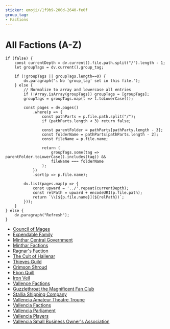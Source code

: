 ```yaml
---
sticker: emoji//1f9b9-200d-2640-fe0f
group_tag:
- Factions
---
```


# All Factions (A-Z)

````dataviewjs
if (false) {
	const currentDepth = dv.current().file.path.split("/").length - 1;
	let groupTags = dv.current().group_tag;

	if (!groupTags || groupTags.length==0) {
		dv.paragraph("⚠️ No 'group_tag' set in this file.");
	} else {
		// Normalize to array and lowercase all entries
		if (!Array.isArray(groupTags)) groupTags = [groupTags];
		groupTags = groupTags.map(t => t.toLowerCase());

		const pages = dv.pages()
			.where(p => {
				const pathParts = p.file.path.split("/");
				if (pathParts.length < 3) return false;

				const parentFolder = pathParts[pathParts.length - 3];
				const folderName = pathParts[pathParts.length - 2];
				const fileName = p.file.name;

				return (
					groupTags.some(tag => parentFolder.toLowerCase().includes(tag)) &&
					fileName === folderName
				);
			})
			.sort(p => p.file.name);

		dv.list(pages.map(p => {
			const upward = '../'.repeat(currentDepth);
			const relPath = upward + encodeURI(p.file.path);
			return `\\[${p.file.name}](${relPath})`;
		}));
	}
} else {
	dv.paragraph("Refresh");
}
````

* [Council of Mages](factions/minthar-factions/council-of-mages/council-of-mages.md)
* [Expendable Family](factions/minthar-factions/expendable-family/expendable-family.md)
* [Minthar Central Government](factions/minthar-factions/minthar-central-government/minthar-central-government.md)
* [Minthar Factions](factions/minthar-factions/minthar-factions.md)
* [Ragnar's Faction](factions/ragnars-faction/ragnars-faction.md)
* [The Cult of Hallenar](factions/the-cult-of-hallenar/the-cult-of-hallenar.md)
* [Thieves Guild](factions/thieves-guild/thieves-guild.md)
* [Crimson Shroud](factions/vallence-factions/crimson-shroud/crimson-shroud.md)
* [Ebon Quill](factions/vallence-factions/ebon-quill/ebon-quill.md)
* [Iron Veil](factions/vallence-factions/iron-veil/iron-veil.md)
* [Vallence Factions](factions/vallence-factions/vallence-factions.md)
* [Guzzlethroat the Magnificent Fan Club](factions/vallencia-factions/guzzlethroat-the-magnificent-fan-club/guzzlethroat-the-magnificent-fan-club.md)
* [Stallia Shipping Company](factions/vallencia-factions/stallia-shipping-company/stallia-shipping-company.md)
* [Vallencia Amateur Theatre Troupe](factions/vallencia-factions/vallencia-amateur-theatre-troupe/vallencia-amateur-theatre-troupe.md)
* [Vallencia Factions](factions/vallencia-factions/vallencia-factions.md)
* [Vallencia Parliament](factions/vallencia-factions/vallencia-parliament/vallencia-parliament.md)
* [Vallencia Players](factions/vallencia-factions/vallencia-players/vallencia-players.md)
* [Vallencia Small Business Owner's Association](factions/vallencia-small-business-owners-association/vallencia-small-business-owners-association.md)
